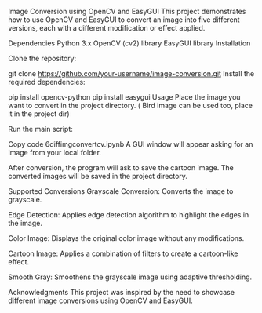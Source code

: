 
Image Conversion using OpenCV and EasyGUI
This project demonstrates how to use OpenCV and EasyGUI to convert an image into five different versions, each with a different modification or effect applied.

Dependencies
Python 3.x
OpenCV (cv2) library
EasyGUI library
Installation

Clone the repository:

git clone https://github.com/your-username/image-conversion.git
Install the required dependencies:

pip install opencv-python
pip install easygui
Usage
Place the image you want to convert in the project directory. ( Bird image can be used too, place it in the project dir)

Run the main script:

Copy code
6diffimgconvertcv.ipynb
A GUI window will appear asking for an image from your local folder.

After conversion, the program will ask to save the cartoon image. The converted images will be saved in the project directory.

Supported Conversions
Grayscale Conversion: Converts the image to grayscale.

Edge Detection: Applies edge detection algorithm to highlight the edges in the image.

Color Image: Displays the original color image without any modifications.

Cartoon Image: Applies a combination of filters to create a cartoon-like effect.

Smooth Gray: Smoothens the grayscale image using adaptive thresholding.


Acknowledgments
This project was inspired by the need to showcase different image conversions using OpenCV and EasyGUI.
